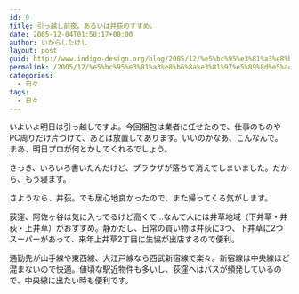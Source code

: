 ```yaml
---
id: 9
title: 引っ越し前夜。あるいは井荻のすすめ。
date: 2005-12-04T01:50:17+00:00
author: いがらしたけし
layout: post
guid: http://www.indigo-design.org/blog/2005/12/%e5%bc%95%e3%81%a3%e8%b6%8a%e3%81%97%e5%89%8d%e5%a4%9c%e3%80%82%e3%81%82%e3%82%8b%e3%81%84%e3%81%af%e4%ba%95%e8%8d%bb%e3%81%ae%e3%81%99%e3%81%99%e3%82%81%e3%80%82/
permalink: /2005/12/%e5%bc%95%e3%81%a3%e8%b6%8a%e3%81%97%e5%89%8d%e5%a4%9c%e3%80%82%e3%81%82%e3%82%8b%e3%81%84%e3%81%af%e4%ba%95%e8%8d%bb%e3%81%ae%e3%81%99%e3%81%99%e3%82%81%e3%80%82/
categories:
  - 日々
tags:
  - 日々
---
```

いよいよ明日は引っ越しですよ。今回梱包は業者に任せたので、仕事のものやPC周りだけ片づけて、あとは放置してあります。いいのかなあ、こんなんで。まあ、明日プロが何とかしてくれるでしょう。
  
さっき、いろいろ書いたんだけど、ブラウザが落ちて消えてしまいました。だから、もう寝ます。

<!--more-->


  
さようなら、井荻。でも居心地良かったので、また帰ってくる気がします。
  
荻窪、阿佐ヶ谷は気に入ってるけど高くて…なんて人には井草地域（下井草・井荻・上井草）がおすすめ。静かだし、日常の買い物は井荻に3つ、下井草に2つスーパーがあって、来年上井草2丁目に生協が出店するので便利。
  
通勤先が山手線や東西線、大江戸線なら西武新宿線で楽々。新宿線は中央線ほど混まないので快適。値頃な駅近物件も多いし、荻窪へはバスが頻発しているので、中央線に出たい時も便利です。
